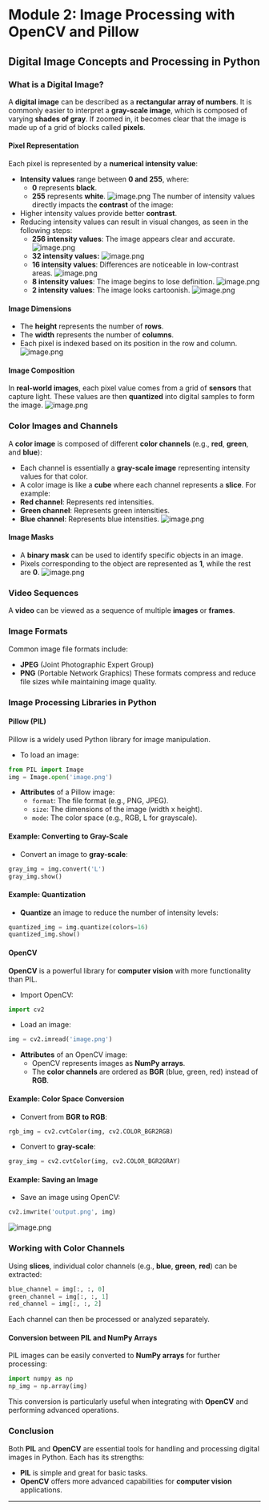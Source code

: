

# Module 2: Image Processing with OpenCV and Pillow
## Digital Image Concepts and Processing in Python
### What is a Digital Image?
A **digital image** can be described as a **rectangular array of numbers**. It is commonly easier to interpret a **gray-scale image**, which is composed of varying **shades of gray**. If zoomed in, it becomes clear that the image is made up of a grid of blocks called **pixels**.
#### Pixel Representation
Each pixel is represented by a **numerical intensity value**:
- **Intensity values** range between **0 and 255**, where:
	- **0** represents **black**.
	- **255** represents **white**.
![image.png](https://prod-files-secure.s3.us-west-2.amazonaws.com/03e82b26-cccb-4906-bb56-adabcbdc0655/fa1bb4aa-313a-44c2-a7b3-7fa4a8432b08/image.png?X-Amz-Algorithm=AWS4-HMAC-SHA256&X-Amz-Content-Sha256=UNSIGNED-PAYLOAD&X-Amz-Credential=ASIAZI2LB466RC7M3L54%2F20250206%2Fus-west-2%2Fs3%2Faws4_request&X-Amz-Date=20250206T071359Z&X-Amz-Expires=3600&X-Amz-Security-Token=IQoJb3JpZ2luX2VjED8aCXVzLXdlc3QtMiJGMEQCIDIP15yXKGLTYioNl%2FnvKF4LjYbLLYQ7j6Amze4hd6nkAiBXydnicxxin%2Fg9xNE7M40Uq5WT0TL6PtHbUVR8HsikFyr%2FAwhYEAAaDDYzNzQyMzE4MzgwNSIMNglEfSqY9JAMuP9vKtwDuGdaxd3a3SAtO0JjYl4IKugWt46OqeTC0t1sSAkf%2FpZu6RtmZ7sHKQmaR1yCgG%2FZNPPylBMTL6FslGsNzLhA9VXnsXLMvgL0m3HD51FhkZEDbP0PciSSdwW3sVdto8DJKfREY6%2BaQcbPo%2FprfbrMOUhPA%2Bk02xFJ%2BxN41%2B%2FLpJ2tFryfx51EjqDKdgvCW48SyY11tT5GRhgg3eR2vjqbwGZWhBnWgF5Ubrg9s9rpw2Vqg0q69vUMq%2BmoOPMpqG9gg%2Bkzw7IzC0nTUw40DuPx7xEes%2BjS3m8Dn9PZfbgeZfYhuE%2FMzu6jO3h%2BqPQiULUDya3Mvp7c2kRQ6XteS5oZPTR6viSwQ7jQPAXvMumPY3EhW0159vcWpLSkJF8zwkfvnvolDbUBPQ8MPzGWO9oLk8Zaxcsn%2F1gcaW3jBzVFALpE%2B%2BKAq8eK38XOtMn257ZUGdiiAjKNOzm8iUvUD1eRlFcQdquI%2Fl4Ef1%2BwFlTzW0d0siydboqQ9Xkf2BGZGRUP920hm1cGZLeUTj3rK6R0fs0YR9odf0FyxcOVhANkHNfcC3qb1htu1QuKvIxVk7UsVavFqVtP8jRAqrRjAMa1V0jf5FUtloMKP51xfrhShVuwJWuCxygrgRtU%2F3wwmrWRvQY6pgEcJFjqe02UafpuZS3KG%2BbmY%2ByxMMLPSjPyt1Bi1C%2FMWYvTvHBEH7s4ENitga6fl8ONg2UOtFa5NCPwB%2Bw%2BPhDuzWBg3s8hoVvPiKPwR7l%2FPw0%2Bs%2BSzC53HRxdTLwVKEH15%2BpQv8QOq3jbR6KpMwrF%2B0xpgyxh1hOfmAtnJrnk5Bg2k6cm2%2BQFBvQIIS%2F8foioEYPxKg9lM7sls%2F122Er1JHKrPnIpw&X-Amz-Signature=743108b0d293f63a8bdd59ed6c8f4531bd28239de42985a435fddce39eabf3e0&X-Amz-SignedHeaders=host&x-id=GetObject)
The number of intensity values directly impacts the **contrast** of the image:
- Higher intensity values provide better **contrast**.
- Reducing intensity values can result in visual changes, as seen in the following steps:
	- **256 intensity values**: The image appears clear and accurate.
![image.png](https://prod-files-secure.s3.us-west-2.amazonaws.com/03e82b26-cccb-4906-bb56-adabcbdc0655/0de7dfb4-99dc-4b87-8932-5165b3c3b775/image.png?X-Amz-Algorithm=AWS4-HMAC-SHA256&X-Amz-Content-Sha256=UNSIGNED-PAYLOAD&X-Amz-Credential=ASIAZI2LB466XQLL6WZ6%2F20250206%2Fus-west-2%2Fs3%2Faws4_request&X-Amz-Date=20250206T071359Z&X-Amz-Expires=3600&X-Amz-Security-Token=IQoJb3JpZ2luX2VjED8aCXVzLXdlc3QtMiJGMEQCIC%2BPu3WfncUMoP%2Beww0Q8nApyp46hBnn5Eqs%2B4mDH1eGAiAl21wC8G5G30QfCCTXJ7oQb4Xe3H088hYiBAbO1enC%2Bir%2FAwhYEAAaDDYzNzQyMzE4MzgwNSIMThVSOHgPoaVZQOl8KtwDVFyW85%2BZk4sefJdDQrX7TixUT0x1F4YWr0RmBWFE0VwcJKQUeDhj9aCA6s3DfcK1Nno1x0G8zD0gs4rIgvRP4cc6QVDqv49XoNwPoFkoIZz1xZl5XgDGv86UdRMS4F3NKqN%2BCRkDZmqdavh9CqyLAbXWqX%2F5qeO9Z91WHz0aX3ABg51ly0bp7C9qTeV0zR5zUFHAv5h7c72Bj5d8%2FER8%2FOKP7nwkTmZKmtr6eDEDAfgj2w12r7%2BcE1VxNLB%2BYVpQEsKyZ%2BsjSy8tT5f2tNxDgbtkadMbKAmaG4T0%2BOoQyNcQkcokqXPqr6vAj%2FEt6WNyryed3jD2s9e2Z6NTlHO9q108ve8I%2Bt7b92bFanEfqE8Zv1LJ8OVJnXn5Do4%2FsEp2zw4swp6ZMb4UcPgGmReK7VmD8fOs9yVvuSdDcpST%2B9DIScOKe0E8kqehaZq87GUyEPcL%2Fckxzd4cFHFYpXl7kKNGASU%2BnbGNs0vtonZ4jVsj0Jqq026ogGVfqldQJOArerEhG5dphrigjzY5Muv76nfiHK7RC0T8US%2F8aCKle%2Fupd2hVkbpCssF%2FBteqNHvu3Z0FjmX6U4QEs9h84PjNxzAhIIYhhB4YHbpnADd%2FUj8q4Z7js0Qzy%2F0ARN4w47SRvQY6pgGGHX9G2dz9WyW0Oi83T52tTKUarOwGAvw7KDEwcIrlK%2B7TvLbnGVGQpkeCFg5XkGWwPQBTvb9srUa6iUS%2FPL4iK7j8BCPkqShouMW0ezixeNYx6rASsHvIAPBEMmSakBiW7IxwQN%2BkXS5dO0u8F%2BJ1zmKpXq7T0nZsI52wCldfD4s5iiqsTgD3CSlp3esDShaJYqLf8%2BltXqTcCOMgCwS8bBKDwNy9&X-Amz-Signature=af379af8f064cf1af5f796658a7a94b51cb4facd7cfc56c3580c729008ece89a&X-Amz-SignedHeaders=host&x-id=GetObject)
	- **32 intensity values:**
![image.png](https://prod-files-secure.s3.us-west-2.amazonaws.com/03e82b26-cccb-4906-bb56-adabcbdc0655/7eb81f08-b190-4c5a-ba2b-2a498a15b2c4/image.png?X-Amz-Algorithm=AWS4-HMAC-SHA256&X-Amz-Content-Sha256=UNSIGNED-PAYLOAD&X-Amz-Credential=ASIAZI2LB466XQLL6WZ6%2F20250206%2Fus-west-2%2Fs3%2Faws4_request&X-Amz-Date=20250206T071359Z&X-Amz-Expires=3600&X-Amz-Security-Token=IQoJb3JpZ2luX2VjED8aCXVzLXdlc3QtMiJGMEQCIC%2BPu3WfncUMoP%2Beww0Q8nApyp46hBnn5Eqs%2B4mDH1eGAiAl21wC8G5G30QfCCTXJ7oQb4Xe3H088hYiBAbO1enC%2Bir%2FAwhYEAAaDDYzNzQyMzE4MzgwNSIMThVSOHgPoaVZQOl8KtwDVFyW85%2BZk4sefJdDQrX7TixUT0x1F4YWr0RmBWFE0VwcJKQUeDhj9aCA6s3DfcK1Nno1x0G8zD0gs4rIgvRP4cc6QVDqv49XoNwPoFkoIZz1xZl5XgDGv86UdRMS4F3NKqN%2BCRkDZmqdavh9CqyLAbXWqX%2F5qeO9Z91WHz0aX3ABg51ly0bp7C9qTeV0zR5zUFHAv5h7c72Bj5d8%2FER8%2FOKP7nwkTmZKmtr6eDEDAfgj2w12r7%2BcE1VxNLB%2BYVpQEsKyZ%2BsjSy8tT5f2tNxDgbtkadMbKAmaG4T0%2BOoQyNcQkcokqXPqr6vAj%2FEt6WNyryed3jD2s9e2Z6NTlHO9q108ve8I%2Bt7b92bFanEfqE8Zv1LJ8OVJnXn5Do4%2FsEp2zw4swp6ZMb4UcPgGmReK7VmD8fOs9yVvuSdDcpST%2B9DIScOKe0E8kqehaZq87GUyEPcL%2Fckxzd4cFHFYpXl7kKNGASU%2BnbGNs0vtonZ4jVsj0Jqq026ogGVfqldQJOArerEhG5dphrigjzY5Muv76nfiHK7RC0T8US%2F8aCKle%2Fupd2hVkbpCssF%2FBteqNHvu3Z0FjmX6U4QEs9h84PjNxzAhIIYhhB4YHbpnADd%2FUj8q4Z7js0Qzy%2F0ARN4w47SRvQY6pgGGHX9G2dz9WyW0Oi83T52tTKUarOwGAvw7KDEwcIrlK%2B7TvLbnGVGQpkeCFg5XkGWwPQBTvb9srUa6iUS%2FPL4iK7j8BCPkqShouMW0ezixeNYx6rASsHvIAPBEMmSakBiW7IxwQN%2BkXS5dO0u8F%2BJ1zmKpXq7T0nZsI52wCldfD4s5iiqsTgD3CSlp3esDShaJYqLf8%2BltXqTcCOMgCwS8bBKDwNy9&X-Amz-Signature=ff5af080f9b26756b6ce7db758cfd9978696b7f162149c210837aae0f3ae2848&X-Amz-SignedHeaders=host&x-id=GetObject)
	- **16 intensity values**: Differences are noticeable in low-contrast areas.
![image.png](https://prod-files-secure.s3.us-west-2.amazonaws.com/03e82b26-cccb-4906-bb56-adabcbdc0655/6bf56d44-9a14-4b7b-98c2-1f00b8630f0c/image.png?X-Amz-Algorithm=AWS4-HMAC-SHA256&X-Amz-Content-Sha256=UNSIGNED-PAYLOAD&X-Amz-Credential=ASIAZI2LB466XQLL6WZ6%2F20250206%2Fus-west-2%2Fs3%2Faws4_request&X-Amz-Date=20250206T071359Z&X-Amz-Expires=3600&X-Amz-Security-Token=IQoJb3JpZ2luX2VjED8aCXVzLXdlc3QtMiJGMEQCIC%2BPu3WfncUMoP%2Beww0Q8nApyp46hBnn5Eqs%2B4mDH1eGAiAl21wC8G5G30QfCCTXJ7oQb4Xe3H088hYiBAbO1enC%2Bir%2FAwhYEAAaDDYzNzQyMzE4MzgwNSIMThVSOHgPoaVZQOl8KtwDVFyW85%2BZk4sefJdDQrX7TixUT0x1F4YWr0RmBWFE0VwcJKQUeDhj9aCA6s3DfcK1Nno1x0G8zD0gs4rIgvRP4cc6QVDqv49XoNwPoFkoIZz1xZl5XgDGv86UdRMS4F3NKqN%2BCRkDZmqdavh9CqyLAbXWqX%2F5qeO9Z91WHz0aX3ABg51ly0bp7C9qTeV0zR5zUFHAv5h7c72Bj5d8%2FER8%2FOKP7nwkTmZKmtr6eDEDAfgj2w12r7%2BcE1VxNLB%2BYVpQEsKyZ%2BsjSy8tT5f2tNxDgbtkadMbKAmaG4T0%2BOoQyNcQkcokqXPqr6vAj%2FEt6WNyryed3jD2s9e2Z6NTlHO9q108ve8I%2Bt7b92bFanEfqE8Zv1LJ8OVJnXn5Do4%2FsEp2zw4swp6ZMb4UcPgGmReK7VmD8fOs9yVvuSdDcpST%2B9DIScOKe0E8kqehaZq87GUyEPcL%2Fckxzd4cFHFYpXl7kKNGASU%2BnbGNs0vtonZ4jVsj0Jqq026ogGVfqldQJOArerEhG5dphrigjzY5Muv76nfiHK7RC0T8US%2F8aCKle%2Fupd2hVkbpCssF%2FBteqNHvu3Z0FjmX6U4QEs9h84PjNxzAhIIYhhB4YHbpnADd%2FUj8q4Z7js0Qzy%2F0ARN4w47SRvQY6pgGGHX9G2dz9WyW0Oi83T52tTKUarOwGAvw7KDEwcIrlK%2B7TvLbnGVGQpkeCFg5XkGWwPQBTvb9srUa6iUS%2FPL4iK7j8BCPkqShouMW0ezixeNYx6rASsHvIAPBEMmSakBiW7IxwQN%2BkXS5dO0u8F%2BJ1zmKpXq7T0nZsI52wCldfD4s5iiqsTgD3CSlp3esDShaJYqLf8%2BltXqTcCOMgCwS8bBKDwNy9&X-Amz-Signature=bebdb8ed76a5b29d9dc60ba8df07b0d6811f82139c50268bb821abb57445c6ef&X-Amz-SignedHeaders=host&x-id=GetObject)
	- **8 intensity values**: The image begins to lose definition.
![image.png](https://prod-files-secure.s3.us-west-2.amazonaws.com/03e82b26-cccb-4906-bb56-adabcbdc0655/cca05878-ca1a-43e0-8bec-1d146756f9ae/image.png?X-Amz-Algorithm=AWS4-HMAC-SHA256&X-Amz-Content-Sha256=UNSIGNED-PAYLOAD&X-Amz-Credential=ASIAZI2LB466XQLL6WZ6%2F20250206%2Fus-west-2%2Fs3%2Faws4_request&X-Amz-Date=20250206T071359Z&X-Amz-Expires=3600&X-Amz-Security-Token=IQoJb3JpZ2luX2VjED8aCXVzLXdlc3QtMiJGMEQCIC%2BPu3WfncUMoP%2Beww0Q8nApyp46hBnn5Eqs%2B4mDH1eGAiAl21wC8G5G30QfCCTXJ7oQb4Xe3H088hYiBAbO1enC%2Bir%2FAwhYEAAaDDYzNzQyMzE4MzgwNSIMThVSOHgPoaVZQOl8KtwDVFyW85%2BZk4sefJdDQrX7TixUT0x1F4YWr0RmBWFE0VwcJKQUeDhj9aCA6s3DfcK1Nno1x0G8zD0gs4rIgvRP4cc6QVDqv49XoNwPoFkoIZz1xZl5XgDGv86UdRMS4F3NKqN%2BCRkDZmqdavh9CqyLAbXWqX%2F5qeO9Z91WHz0aX3ABg51ly0bp7C9qTeV0zR5zUFHAv5h7c72Bj5d8%2FER8%2FOKP7nwkTmZKmtr6eDEDAfgj2w12r7%2BcE1VxNLB%2BYVpQEsKyZ%2BsjSy8tT5f2tNxDgbtkadMbKAmaG4T0%2BOoQyNcQkcokqXPqr6vAj%2FEt6WNyryed3jD2s9e2Z6NTlHO9q108ve8I%2Bt7b92bFanEfqE8Zv1LJ8OVJnXn5Do4%2FsEp2zw4swp6ZMb4UcPgGmReK7VmD8fOs9yVvuSdDcpST%2B9DIScOKe0E8kqehaZq87GUyEPcL%2Fckxzd4cFHFYpXl7kKNGASU%2BnbGNs0vtonZ4jVsj0Jqq026ogGVfqldQJOArerEhG5dphrigjzY5Muv76nfiHK7RC0T8US%2F8aCKle%2Fupd2hVkbpCssF%2FBteqNHvu3Z0FjmX6U4QEs9h84PjNxzAhIIYhhB4YHbpnADd%2FUj8q4Z7js0Qzy%2F0ARN4w47SRvQY6pgGGHX9G2dz9WyW0Oi83T52tTKUarOwGAvw7KDEwcIrlK%2B7TvLbnGVGQpkeCFg5XkGWwPQBTvb9srUa6iUS%2FPL4iK7j8BCPkqShouMW0ezixeNYx6rASsHvIAPBEMmSakBiW7IxwQN%2BkXS5dO0u8F%2BJ1zmKpXq7T0nZsI52wCldfD4s5iiqsTgD3CSlp3esDShaJYqLf8%2BltXqTcCOMgCwS8bBKDwNy9&X-Amz-Signature=42566bfb788a62b59fc0fd6742301d0974707dfe4e50de6fb991732e73b1a0ab&X-Amz-SignedHeaders=host&x-id=GetObject)
	- **2 intensity values**: The image looks cartoonish.
![image.png](https://prod-files-secure.s3.us-west-2.amazonaws.com/03e82b26-cccb-4906-bb56-adabcbdc0655/12da64d7-6b97-44e0-bc2c-52b9c47ce212/image.png?X-Amz-Algorithm=AWS4-HMAC-SHA256&X-Amz-Content-Sha256=UNSIGNED-PAYLOAD&X-Amz-Credential=ASIAZI2LB466XQLL6WZ6%2F20250206%2Fus-west-2%2Fs3%2Faws4_request&X-Amz-Date=20250206T071359Z&X-Amz-Expires=3600&X-Amz-Security-Token=IQoJb3JpZ2luX2VjED8aCXVzLXdlc3QtMiJGMEQCIC%2BPu3WfncUMoP%2Beww0Q8nApyp46hBnn5Eqs%2B4mDH1eGAiAl21wC8G5G30QfCCTXJ7oQb4Xe3H088hYiBAbO1enC%2Bir%2FAwhYEAAaDDYzNzQyMzE4MzgwNSIMThVSOHgPoaVZQOl8KtwDVFyW85%2BZk4sefJdDQrX7TixUT0x1F4YWr0RmBWFE0VwcJKQUeDhj9aCA6s3DfcK1Nno1x0G8zD0gs4rIgvRP4cc6QVDqv49XoNwPoFkoIZz1xZl5XgDGv86UdRMS4F3NKqN%2BCRkDZmqdavh9CqyLAbXWqX%2F5qeO9Z91WHz0aX3ABg51ly0bp7C9qTeV0zR5zUFHAv5h7c72Bj5d8%2FER8%2FOKP7nwkTmZKmtr6eDEDAfgj2w12r7%2BcE1VxNLB%2BYVpQEsKyZ%2BsjSy8tT5f2tNxDgbtkadMbKAmaG4T0%2BOoQyNcQkcokqXPqr6vAj%2FEt6WNyryed3jD2s9e2Z6NTlHO9q108ve8I%2Bt7b92bFanEfqE8Zv1LJ8OVJnXn5Do4%2FsEp2zw4swp6ZMb4UcPgGmReK7VmD8fOs9yVvuSdDcpST%2B9DIScOKe0E8kqehaZq87GUyEPcL%2Fckxzd4cFHFYpXl7kKNGASU%2BnbGNs0vtonZ4jVsj0Jqq026ogGVfqldQJOArerEhG5dphrigjzY5Muv76nfiHK7RC0T8US%2F8aCKle%2Fupd2hVkbpCssF%2FBteqNHvu3Z0FjmX6U4QEs9h84PjNxzAhIIYhhB4YHbpnADd%2FUj8q4Z7js0Qzy%2F0ARN4w47SRvQY6pgGGHX9G2dz9WyW0Oi83T52tTKUarOwGAvw7KDEwcIrlK%2B7TvLbnGVGQpkeCFg5XkGWwPQBTvb9srUa6iUS%2FPL4iK7j8BCPkqShouMW0ezixeNYx6rASsHvIAPBEMmSakBiW7IxwQN%2BkXS5dO0u8F%2BJ1zmKpXq7T0nZsI52wCldfD4s5iiqsTgD3CSlp3esDShaJYqLf8%2BltXqTcCOMgCwS8bBKDwNy9&X-Amz-Signature=e7d3ffb6626a5ab5fe9b6d9cdbf842106d2edd9cbca767f0743b162a5597f336&X-Amz-SignedHeaders=host&x-id=GetObject)
#### Image Dimensions
- The **height** represents the number of **rows**.
- The **width** represents the number of **columns**.
- Each pixel is indexed based on its position in the row and column.
![image.png](https://prod-files-secure.s3.us-west-2.amazonaws.com/03e82b26-cccb-4906-bb56-adabcbdc0655/ff056335-e79e-4491-b508-30cd45b6c194/image.png?X-Amz-Algorithm=AWS4-HMAC-SHA256&X-Amz-Content-Sha256=UNSIGNED-PAYLOAD&X-Amz-Credential=ASIAZI2LB466RC7M3L54%2F20250206%2Fus-west-2%2Fs3%2Faws4_request&X-Amz-Date=20250206T071359Z&X-Amz-Expires=3600&X-Amz-Security-Token=IQoJb3JpZ2luX2VjED8aCXVzLXdlc3QtMiJGMEQCIDIP15yXKGLTYioNl%2FnvKF4LjYbLLYQ7j6Amze4hd6nkAiBXydnicxxin%2Fg9xNE7M40Uq5WT0TL6PtHbUVR8HsikFyr%2FAwhYEAAaDDYzNzQyMzE4MzgwNSIMNglEfSqY9JAMuP9vKtwDuGdaxd3a3SAtO0JjYl4IKugWt46OqeTC0t1sSAkf%2FpZu6RtmZ7sHKQmaR1yCgG%2FZNPPylBMTL6FslGsNzLhA9VXnsXLMvgL0m3HD51FhkZEDbP0PciSSdwW3sVdto8DJKfREY6%2BaQcbPo%2FprfbrMOUhPA%2Bk02xFJ%2BxN41%2B%2FLpJ2tFryfx51EjqDKdgvCW48SyY11tT5GRhgg3eR2vjqbwGZWhBnWgF5Ubrg9s9rpw2Vqg0q69vUMq%2BmoOPMpqG9gg%2Bkzw7IzC0nTUw40DuPx7xEes%2BjS3m8Dn9PZfbgeZfYhuE%2FMzu6jO3h%2BqPQiULUDya3Mvp7c2kRQ6XteS5oZPTR6viSwQ7jQPAXvMumPY3EhW0159vcWpLSkJF8zwkfvnvolDbUBPQ8MPzGWO9oLk8Zaxcsn%2F1gcaW3jBzVFALpE%2B%2BKAq8eK38XOtMn257ZUGdiiAjKNOzm8iUvUD1eRlFcQdquI%2Fl4Ef1%2BwFlTzW0d0siydboqQ9Xkf2BGZGRUP920hm1cGZLeUTj3rK6R0fs0YR9odf0FyxcOVhANkHNfcC3qb1htu1QuKvIxVk7UsVavFqVtP8jRAqrRjAMa1V0jf5FUtloMKP51xfrhShVuwJWuCxygrgRtU%2F3wwmrWRvQY6pgEcJFjqe02UafpuZS3KG%2BbmY%2ByxMMLPSjPyt1Bi1C%2FMWYvTvHBEH7s4ENitga6fl8ONg2UOtFa5NCPwB%2Bw%2BPhDuzWBg3s8hoVvPiKPwR7l%2FPw0%2Bs%2BSzC53HRxdTLwVKEH15%2BpQv8QOq3jbR6KpMwrF%2B0xpgyxh1hOfmAtnJrnk5Bg2k6cm2%2BQFBvQIIS%2F8foioEYPxKg9lM7sls%2F122Er1JHKrPnIpw&X-Amz-Signature=f2b18c5565de240bc9f875c8cb64d9a66a6631a2f3b0bdfbcab8145b49a2fac1&X-Amz-SignedHeaders=host&x-id=GetObject)
#### Image Composition
In **real-world images**, each pixel value comes from a grid of **sensors** that capture light. These values are then **quantized** into digital samples to form the image.
![image.png](https://prod-files-secure.s3.us-west-2.amazonaws.com/03e82b26-cccb-4906-bb56-adabcbdc0655/0c721ea0-409b-4d32-b630-a00d6f170d18/image.png?X-Amz-Algorithm=AWS4-HMAC-SHA256&X-Amz-Content-Sha256=UNSIGNED-PAYLOAD&X-Amz-Credential=ASIAZI2LB466RC7M3L54%2F20250206%2Fus-west-2%2Fs3%2Faws4_request&X-Amz-Date=20250206T071359Z&X-Amz-Expires=3600&X-Amz-Security-Token=IQoJb3JpZ2luX2VjED8aCXVzLXdlc3QtMiJGMEQCIDIP15yXKGLTYioNl%2FnvKF4LjYbLLYQ7j6Amze4hd6nkAiBXydnicxxin%2Fg9xNE7M40Uq5WT0TL6PtHbUVR8HsikFyr%2FAwhYEAAaDDYzNzQyMzE4MzgwNSIMNglEfSqY9JAMuP9vKtwDuGdaxd3a3SAtO0JjYl4IKugWt46OqeTC0t1sSAkf%2FpZu6RtmZ7sHKQmaR1yCgG%2FZNPPylBMTL6FslGsNzLhA9VXnsXLMvgL0m3HD51FhkZEDbP0PciSSdwW3sVdto8DJKfREY6%2BaQcbPo%2FprfbrMOUhPA%2Bk02xFJ%2BxN41%2B%2FLpJ2tFryfx51EjqDKdgvCW48SyY11tT5GRhgg3eR2vjqbwGZWhBnWgF5Ubrg9s9rpw2Vqg0q69vUMq%2BmoOPMpqG9gg%2Bkzw7IzC0nTUw40DuPx7xEes%2BjS3m8Dn9PZfbgeZfYhuE%2FMzu6jO3h%2BqPQiULUDya3Mvp7c2kRQ6XteS5oZPTR6viSwQ7jQPAXvMumPY3EhW0159vcWpLSkJF8zwkfvnvolDbUBPQ8MPzGWO9oLk8Zaxcsn%2F1gcaW3jBzVFALpE%2B%2BKAq8eK38XOtMn257ZUGdiiAjKNOzm8iUvUD1eRlFcQdquI%2Fl4Ef1%2BwFlTzW0d0siydboqQ9Xkf2BGZGRUP920hm1cGZLeUTj3rK6R0fs0YR9odf0FyxcOVhANkHNfcC3qb1htu1QuKvIxVk7UsVavFqVtP8jRAqrRjAMa1V0jf5FUtloMKP51xfrhShVuwJWuCxygrgRtU%2F3wwmrWRvQY6pgEcJFjqe02UafpuZS3KG%2BbmY%2ByxMMLPSjPyt1Bi1C%2FMWYvTvHBEH7s4ENitga6fl8ONg2UOtFa5NCPwB%2Bw%2BPhDuzWBg3s8hoVvPiKPwR7l%2FPw0%2Bs%2BSzC53HRxdTLwVKEH15%2BpQv8QOq3jbR6KpMwrF%2B0xpgyxh1hOfmAtnJrnk5Bg2k6cm2%2BQFBvQIIS%2F8foioEYPxKg9lM7sls%2F122Er1JHKrPnIpw&X-Amz-Signature=46bb1c2bfb8e3d7abe1c44e73aab3bf585d92467aeaf5880f584231efae0be7a&X-Amz-SignedHeaders=host&x-id=GetObject)
### Color Images and Channels
A **color image** is composed of different **color channels** (e.g., **red**, **green**, and **blue**):
- Each channel is essentially a **gray-scale image** representing intensity values for that color.
- A color image is like a **cube** where each channel represents a **slice**.
For example:
- **Red channel**: Represents red intensities.
- **Green channel**: Represents green intensities.
- **Blue channel**: Represents blue intensities.
![image.png](https://prod-files-secure.s3.us-west-2.amazonaws.com/03e82b26-cccb-4906-bb56-adabcbdc0655/c0cc17c9-842f-413f-82e8-f3f44278cf74/image.png?X-Amz-Algorithm=AWS4-HMAC-SHA256&X-Amz-Content-Sha256=UNSIGNED-PAYLOAD&X-Amz-Credential=ASIAZI2LB466RC7M3L54%2F20250206%2Fus-west-2%2Fs3%2Faws4_request&X-Amz-Date=20250206T071359Z&X-Amz-Expires=3600&X-Amz-Security-Token=IQoJb3JpZ2luX2VjED8aCXVzLXdlc3QtMiJGMEQCIDIP15yXKGLTYioNl%2FnvKF4LjYbLLYQ7j6Amze4hd6nkAiBXydnicxxin%2Fg9xNE7M40Uq5WT0TL6PtHbUVR8HsikFyr%2FAwhYEAAaDDYzNzQyMzE4MzgwNSIMNglEfSqY9JAMuP9vKtwDuGdaxd3a3SAtO0JjYl4IKugWt46OqeTC0t1sSAkf%2FpZu6RtmZ7sHKQmaR1yCgG%2FZNPPylBMTL6FslGsNzLhA9VXnsXLMvgL0m3HD51FhkZEDbP0PciSSdwW3sVdto8DJKfREY6%2BaQcbPo%2FprfbrMOUhPA%2Bk02xFJ%2BxN41%2B%2FLpJ2tFryfx51EjqDKdgvCW48SyY11tT5GRhgg3eR2vjqbwGZWhBnWgF5Ubrg9s9rpw2Vqg0q69vUMq%2BmoOPMpqG9gg%2Bkzw7IzC0nTUw40DuPx7xEes%2BjS3m8Dn9PZfbgeZfYhuE%2FMzu6jO3h%2BqPQiULUDya3Mvp7c2kRQ6XteS5oZPTR6viSwQ7jQPAXvMumPY3EhW0159vcWpLSkJF8zwkfvnvolDbUBPQ8MPzGWO9oLk8Zaxcsn%2F1gcaW3jBzVFALpE%2B%2BKAq8eK38XOtMn257ZUGdiiAjKNOzm8iUvUD1eRlFcQdquI%2Fl4Ef1%2BwFlTzW0d0siydboqQ9Xkf2BGZGRUP920hm1cGZLeUTj3rK6R0fs0YR9odf0FyxcOVhANkHNfcC3qb1htu1QuKvIxVk7UsVavFqVtP8jRAqrRjAMa1V0jf5FUtloMKP51xfrhShVuwJWuCxygrgRtU%2F3wwmrWRvQY6pgEcJFjqe02UafpuZS3KG%2BbmY%2ByxMMLPSjPyt1Bi1C%2FMWYvTvHBEH7s4ENitga6fl8ONg2UOtFa5NCPwB%2Bw%2BPhDuzWBg3s8hoVvPiKPwR7l%2FPw0%2Bs%2BSzC53HRxdTLwVKEH15%2BpQv8QOq3jbR6KpMwrF%2B0xpgyxh1hOfmAtnJrnk5Bg2k6cm2%2BQFBvQIIS%2F8foioEYPxKg9lM7sls%2F122Er1JHKrPnIpw&X-Amz-Signature=ec41ef1cbfb8a44e6e9f290dda69741f2da5efdda7ec4e2c021781bd52dbc6ef&X-Amz-SignedHeaders=host&x-id=GetObject)
#### Image Masks
- A **binary mask** can be used to identify specific objects in an image.
- Pixels corresponding to the object are represented as **1**, while the rest are **0**.
![image.png](https://prod-files-secure.s3.us-west-2.amazonaws.com/03e82b26-cccb-4906-bb56-adabcbdc0655/667eab4d-d19d-4618-81d0-663b6beb002c/image.png?X-Amz-Algorithm=AWS4-HMAC-SHA256&X-Amz-Content-Sha256=UNSIGNED-PAYLOAD&X-Amz-Credential=ASIAZI2LB466RC7M3L54%2F20250206%2Fus-west-2%2Fs3%2Faws4_request&X-Amz-Date=20250206T071359Z&X-Amz-Expires=3600&X-Amz-Security-Token=IQoJb3JpZ2luX2VjED8aCXVzLXdlc3QtMiJGMEQCIDIP15yXKGLTYioNl%2FnvKF4LjYbLLYQ7j6Amze4hd6nkAiBXydnicxxin%2Fg9xNE7M40Uq5WT0TL6PtHbUVR8HsikFyr%2FAwhYEAAaDDYzNzQyMzE4MzgwNSIMNglEfSqY9JAMuP9vKtwDuGdaxd3a3SAtO0JjYl4IKugWt46OqeTC0t1sSAkf%2FpZu6RtmZ7sHKQmaR1yCgG%2FZNPPylBMTL6FslGsNzLhA9VXnsXLMvgL0m3HD51FhkZEDbP0PciSSdwW3sVdto8DJKfREY6%2BaQcbPo%2FprfbrMOUhPA%2Bk02xFJ%2BxN41%2B%2FLpJ2tFryfx51EjqDKdgvCW48SyY11tT5GRhgg3eR2vjqbwGZWhBnWgF5Ubrg9s9rpw2Vqg0q69vUMq%2BmoOPMpqG9gg%2Bkzw7IzC0nTUw40DuPx7xEes%2BjS3m8Dn9PZfbgeZfYhuE%2FMzu6jO3h%2BqPQiULUDya3Mvp7c2kRQ6XteS5oZPTR6viSwQ7jQPAXvMumPY3EhW0159vcWpLSkJF8zwkfvnvolDbUBPQ8MPzGWO9oLk8Zaxcsn%2F1gcaW3jBzVFALpE%2B%2BKAq8eK38XOtMn257ZUGdiiAjKNOzm8iUvUD1eRlFcQdquI%2Fl4Ef1%2BwFlTzW0d0siydboqQ9Xkf2BGZGRUP920hm1cGZLeUTj3rK6R0fs0YR9odf0FyxcOVhANkHNfcC3qb1htu1QuKvIxVk7UsVavFqVtP8jRAqrRjAMa1V0jf5FUtloMKP51xfrhShVuwJWuCxygrgRtU%2F3wwmrWRvQY6pgEcJFjqe02UafpuZS3KG%2BbmY%2ByxMMLPSjPyt1Bi1C%2FMWYvTvHBEH7s4ENitga6fl8ONg2UOtFa5NCPwB%2Bw%2BPhDuzWBg3s8hoVvPiKPwR7l%2FPw0%2Bs%2BSzC53HRxdTLwVKEH15%2BpQv8QOq3jbR6KpMwrF%2B0xpgyxh1hOfmAtnJrnk5Bg2k6cm2%2BQFBvQIIS%2F8foioEYPxKg9lM7sls%2F122Er1JHKrPnIpw&X-Amz-Signature=7f64102bb6fdd328672e9b047e48f2dafe499d019e27e2b9bd11ece970933bf7&X-Amz-SignedHeaders=host&x-id=GetObject)
### Video Sequences
A **video** can be viewed as a sequence of multiple **images** or **frames**.
### Image Formats
Common image file formats include:
- **JPEG** (Joint Photographic Expert Group)
- **PNG** (Portable Network Graphics)
These formats compress and reduce file sizes while maintaining image quality.
### Image Processing Libraries in Python
#### Pillow (PIL)
Pillow is a widely used Python library for image manipulation.
- To load an image:
```python
from PIL import Image
img = Image.open('image.png')
```
- **Attributes** of a Pillow image:
	- `format`: The file format (e.g., PNG, JPEG).
	- `size`: The dimensions of the image (width x height).
	- `mode`: The color space (e.g., RGB, L for grayscale).
#### Example: Converting to Gray-Scale
- Convert an image to **gray-scale**:
```python
gray_img = img.convert('L')
gray_img.show()
```
#### Example: Quantization
- **Quantize** an image to reduce the number of intensity levels:
```python
quantized_img = img.quantize(colors=16)
quantized_img.show()
```
#### OpenCV
**OpenCV** is a powerful library for **computer vision** with more functionality than PIL.
- Import OpenCV:
```python
import cv2
```
- Load an image:
```python
img = cv2.imread('image.png')
```
- **Attributes** of an OpenCV image:
	- OpenCV represents images as **NumPy arrays**.
	- The **color channels** are ordered as **BGR** (blue, green, red) instead of **RGB**.
#### Example: Color Space Conversion
- Convert from **BGR to RGB**:
```python
rgb_img = cv2.cvtColor(img, cv2.COLOR_BGR2RGB)
```
- Convert to **gray-scale**:
```python
gray_img = cv2.cvtColor(img, cv2.COLOR_BGR2GRAY)
```
#### Example: Saving an Image
- Save an image using OpenCV:
```python
cv2.imwrite('output.png', img)
```
![image.png](https://prod-files-secure.s3.us-west-2.amazonaws.com/03e82b26-cccb-4906-bb56-adabcbdc0655/25fcc977-54ea-484c-997e-9b6bd016f347/image.png?X-Amz-Algorithm=AWS4-HMAC-SHA256&X-Amz-Content-Sha256=UNSIGNED-PAYLOAD&X-Amz-Credential=ASIAZI2LB466RC7M3L54%2F20250206%2Fus-west-2%2Fs3%2Faws4_request&X-Amz-Date=20250206T071359Z&X-Amz-Expires=3600&X-Amz-Security-Token=IQoJb3JpZ2luX2VjED8aCXVzLXdlc3QtMiJGMEQCIDIP15yXKGLTYioNl%2FnvKF4LjYbLLYQ7j6Amze4hd6nkAiBXydnicxxin%2Fg9xNE7M40Uq5WT0TL6PtHbUVR8HsikFyr%2FAwhYEAAaDDYzNzQyMzE4MzgwNSIMNglEfSqY9JAMuP9vKtwDuGdaxd3a3SAtO0JjYl4IKugWt46OqeTC0t1sSAkf%2FpZu6RtmZ7sHKQmaR1yCgG%2FZNPPylBMTL6FslGsNzLhA9VXnsXLMvgL0m3HD51FhkZEDbP0PciSSdwW3sVdto8DJKfREY6%2BaQcbPo%2FprfbrMOUhPA%2Bk02xFJ%2BxN41%2B%2FLpJ2tFryfx51EjqDKdgvCW48SyY11tT5GRhgg3eR2vjqbwGZWhBnWgF5Ubrg9s9rpw2Vqg0q69vUMq%2BmoOPMpqG9gg%2Bkzw7IzC0nTUw40DuPx7xEes%2BjS3m8Dn9PZfbgeZfYhuE%2FMzu6jO3h%2BqPQiULUDya3Mvp7c2kRQ6XteS5oZPTR6viSwQ7jQPAXvMumPY3EhW0159vcWpLSkJF8zwkfvnvolDbUBPQ8MPzGWO9oLk8Zaxcsn%2F1gcaW3jBzVFALpE%2B%2BKAq8eK38XOtMn257ZUGdiiAjKNOzm8iUvUD1eRlFcQdquI%2Fl4Ef1%2BwFlTzW0d0siydboqQ9Xkf2BGZGRUP920hm1cGZLeUTj3rK6R0fs0YR9odf0FyxcOVhANkHNfcC3qb1htu1QuKvIxVk7UsVavFqVtP8jRAqrRjAMa1V0jf5FUtloMKP51xfrhShVuwJWuCxygrgRtU%2F3wwmrWRvQY6pgEcJFjqe02UafpuZS3KG%2BbmY%2ByxMMLPSjPyt1Bi1C%2FMWYvTvHBEH7s4ENitga6fl8ONg2UOtFa5NCPwB%2Bw%2BPhDuzWBg3s8hoVvPiKPwR7l%2FPw0%2Bs%2BSzC53HRxdTLwVKEH15%2BpQv8QOq3jbR6KpMwrF%2B0xpgyxh1hOfmAtnJrnk5Bg2k6cm2%2BQFBvQIIS%2F8foioEYPxKg9lM7sls%2F122Er1JHKrPnIpw&X-Amz-Signature=192f715cae71d62b089b8d9fd0f8b0697137608b595bbcfc19787c0fd0fece01&X-Amz-SignedHeaders=host&x-id=GetObject)
### Working with Color Channels
Using **slices**, individual color channels (e.g., **blue**, **green**, **red**) can be extracted:
```python
blue_channel = img[:, :, 0]
green_channel = img[:, :, 1]
red_channel = img[:, :, 2]
```
Each channel can then be processed or analyzed separately.
#### Conversion between PIL and NumPy Arrays
PIL images can be easily converted to **NumPy arrays** for further processing:
```python
import numpy as np
np_img = np.array(img)
```
This conversion is particularly useful when integrating with **OpenCV** and performing advanced operations.
### Conclusion
Both **PIL** and **OpenCV** are essential tools for handling and processing digital images in Python. Each has its strengths:
- **PIL** is simple and great for basic tasks.
- **OpenCV** offers more advanced capabilities for **computer vision** applications.
___


